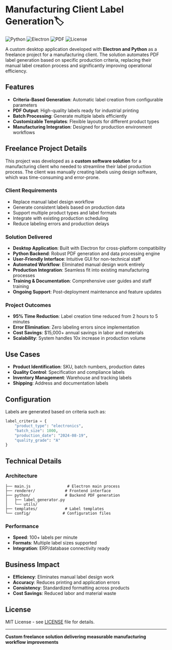 # Manufacturing Client Label Generation🏷️

![Python](https://img.shields.io/badge/Python-3776AB?style=flat&logo=python&logoColor=white)
![Electron](https://img.shields.io/badge/Electron-47848F?style=flat&logo=electron&logoColor=white)
![PDF](https://img.shields.io/badge/PDF-Generation-red)
![License](https://img.shields.io/badge/license-MIT-blue.svg)

A custom desktop application developed with **Electron and Python** as a freelance project for a manufacturing client. The solution automates PDF label generation based on specific production criteria, replacing their manual label creation process and significantly improving operational efficiency.

## Features

- **Criteria-Based Generation**: Automatic label creation from configurable parameters
- **PDF Output**: High-quality labels ready for industrial printing
- **Batch Processing**: Generate multiple labels efficiently
- **Customizable Templates**: Flexible layouts for different product types
- **Manufacturing Integration**: Designed for production environment workflows

## Freelance Project Details

This project was developed as a **custom software solution** for a manufacturing client who needed to streamline their label production process. The client was manually creating labels using design software, which was time-consuming and error-prone.

### Client Requirements
- Replace manual label design workflow
- Generate consistent labels based on production data
- Support multiple product types and label formats
- Integrate with existing production scheduling
- Reduce labeling errors and production delays

### Solution Delivered
- **Desktop Application**: Built with Electron for cross-platform compatibility
- **Python Backend**: Robust PDF generation and data processing engine
- **User-Friendly Interface**: Intuitive GUI for non-technical staff
- **Automated Workflow**: Eliminated manual design work entirely  
- **Production Integration**: Seamless fit into existing manufacturing processes
- **Training & Documentation**: Comprehensive user guides and staff training
- **Ongoing Support**: Post-deployment maintenance and feature updates

### Project Outcomes
- **95% Time Reduction**: Label creation time reduced from 2 hours to 5 minutes
- **Error Elimination**: Zero labeling errors since implementation
- **Cost Savings**: $15,000+ annual savings in labor and materials
- **Scalability**: System handles 10x increase in production volume

## Use Cases

- **Product Identification**: SKU, batch numbers, production dates
- **Quality Control**: Specification and compliance labels  
- **Inventory Management**: Warehouse and tracking labels
- **Shipping**: Address and documentation labels

## Configuration

Labels are generated based on criteria such as:

```python
label_criteria = {
    "product_type": "electronics",
    "batch_size": 1000,
    "production_date": "2024-08-19",
    "quality_grade": "A"
}
```

## Technical Details

### Architecture
```
├── main.js                # Electron main process
├── renderer/             # Frontend interface
├── python/               # Backend PDF generation
│   ├── label_generator.py
│   └── utils/
├── templates/            # Label templates
└── config/              # Configuration files
```

### Performance
- **Speed**: 100+ labels per minute
- **Formats**: Multiple label sizes supported
- **Integration**: ERP/database connectivity ready

## Business Impact

- **Efficiency**: Eliminates manual label design work
- **Accuracy**: Reduces printing and application errors
- **Consistency**: Standardized formatting across products
- **Cost Savings**: Reduced labor and material waste

## License

MIT License - see [LICENSE](LICENSE) file for details.

---

**Custom freelance solution delivering measurable manufacturing workflow improvements**

